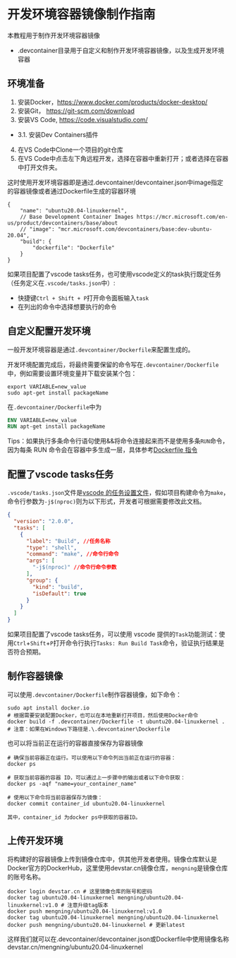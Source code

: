 # 开发环境容器镜像制作指南

本教程用于制作开发环境容器镜像

* .devcontainer目录用于自定义和制作开发环境容器镜像，以及生成开发环境容器

## 环境准备

1.  安装Docker，https://www.docker.com/products/docker-desktop/
2.  安装Git， https://git-scm.com/download
3.  安装VS Code, https://code.visualstudio.com/

   * 3.1. 安装Dev Containers插件

4. 在VS Code中Clone一个项目的git仓库
5. 在VS Code中点击左下角远程开发，选择在容器中重新打开；或者选择在容器中打开文件夹。

这时使用开发环境容器即是通过.devcontainer/devcontainer.json中image指定的容器镜像或者通过Dockerfile生成的容器环境

```
{
	"name": "ubuntu20.04-linuxkernel",
	// Base Development Container Images https://mcr.microsoft.com/en-us/product/devcontainers/base/about
	// "image": "mcr.microsoft.com/devcontainers/base:dev-ubuntu-20.04",
	"build": {
		"dockerfile": "Dockerfile"
	}
}
```

如果项目配置了vscode tasks任务，也可使用vscode定义的task执行既定任务（任务定义在`.vscode/tasks.json`中）:

- 快捷键`Ctrl + Shift + P`打开命令面板输入`task`
- 在列出的命令中选择想要执行的命令

## 自定义配置开发环境

一般开发环境容器是通过`.devcontainer/Dockerfile`来配置生成的。

开发环境配置完成后，将最终需要保留的命令写在`.devcontainer/Dockerfile`中，例如需要设置环境变量并下载安装某个包：

```shell
export VARIABLE=new_value
sudo apt-get install packageName
```

在`.devcontainer/Dockerfile`中为

```dockerfile
ENV VARIABLE=new_value
RUN apt-get install packageName
```

Tips：如果执行多条命令行语句使用&&将命令连接起来而不是使用多条`RUN`命令，因为每条 RUN 命令会在容器中多生成一层，具体参考[Dockerfile 指令](https://yeasy.gitbook.io/docker_practice/image/build)

## 配置了vscode tasks任务

`.vscode/tasks.json`文件是[vscode 的任务设置文件](https://code.visualstudio.com/Docs/editor/tasks)，假如项目构建命令为`make`，命令行参数为`-j$(nproc)`则为以下形式，开发者可根据需要修改此文档。

```json
{
  "version": "2.0.0",
  "tasks": [
    {
      "label": "Build", //任务名称
      "type": "shell",
      "command": "make", //命令行命令
      "args": [
        "-j$(nproc)" //命令行命令参数
      ],
      "group": {
        "kind": "build",
        "isDefault": true
      }
    }
  ]
}
```

如果项目配置了vscode tasks任务，可以使用 vscode 提供的`Task`功能测试：使用`Ctrl`+`Shift`+`P`打开命令行执行`Tasks: Run Build Task`命令，验证执行结果是否符合预期。

## 制作容器镜像

可以使用`.devcontainer/Dockerfile`制作容器镜像，如下命令：

```shell
sudo apt install docker.io
# 根据需要安装配置Docker，也可以在本地重新打开项目，然后使用Docker命令
docker build -f .devcontainer/Dockerfile -t ubuntu20.04-linuxkernel . # 注意：如果在Windows下路径是.\.devcontainer\Dockerfile
```

也可以将当前正在运行的容器直接保存为容器镜像

```shell
# 确保当前容器正在运行。可以使用以下命令列出当前正在运行的容器：
docker ps

# 获取当前容器的容器 ID，可以通过上一步骤中的输出或者以下命令获取：
docker ps -aqf "name=your_container_name"

# 使用以下命令将当前容器保存为镜像：
docker commit container_id ubuntu20.04-linuxkernel

其中，container_id 为docker ps中获取的容器ID。
```

## 上传开发环境

将构建好的容器镜像上传到镜像仓库中，供其他开发者使用。镜像仓库默认是Docker官方的DockerHub，这里使用devstar.cn镜像仓库，`mengning`是镜像仓库的账号名称。

```shell
docker login devstar.cn # 这里镜像仓库的账号和密码
docker tag ubuntu20.04-linuxkernel mengning/ubuntu20.04-linuxkernel:v1.0 # 注意升级tag版本
docker push mengning/ubuntu20.04-linuxkernel:v1.0
docker tag ubuntu20.04-linuxkernel mengning/ubuntu20.04-linuxkernel
docker push mengning/ubuntu20.04-linuxkernel # 更新latest
```

这样我们就可以在.devcontainer/devcontainer.json或Dockerfile中使用镜像名称devstar.cn/mengning/ubuntu20.04-linuxkernel
